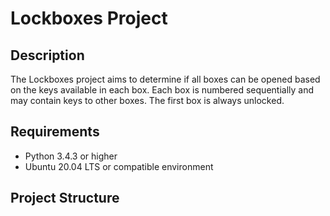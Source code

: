 # Lockboxes Project

## Description

The Lockboxes project aims to determine if all boxes can be opened based on the keys available in each box. Each box is numbered sequentially and may contain keys to other boxes. The first box is always unlocked.

## Requirements

- Python 3.4.3 or higher
- Ubuntu 20.04 LTS or compatible environment

## Project Structure


